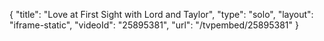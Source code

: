 {
    "title": "Love at First Sight with Lord and Taylor",
    "type": "solo",
    "layout": "iframe-static",
    "videoId": "25895381",
    "url": "\/tvpembed\/25895381"
}